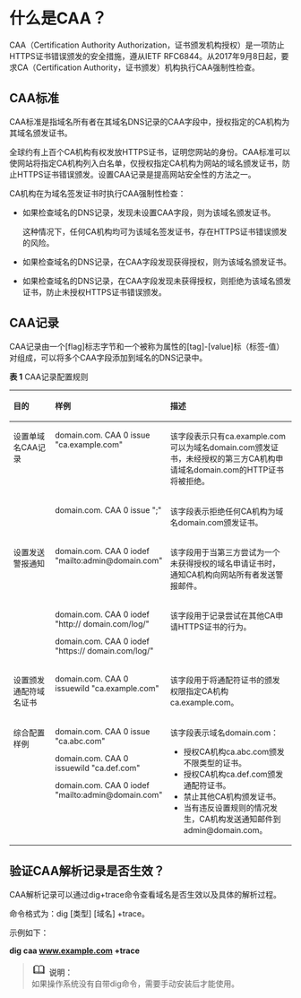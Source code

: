 # 什么是CAA？<a name="dns_faq_032"></a>

CAA（Certification Authority Authorization，证书颁发机构授权）是一项防止HTTPS证书错误颁发的安全措施，遵从IETF RFC6844。从2017年9月8日起，要求CA（Certification Authority，证书颁发）机构执行CAA强制性检查。

## CAA标准<a name="section78537244532"></a>

CAA标准是指域名所有者在其域名DNS记录的CAA字段中，授权指定的CA机构为其域名颁发证书。

全球约有上百个CA机构有权发放HTTPS证书，证明您网站的身份。CAA标准可以使网站将指定CA机构列入白名单，仅授权指定CA机构为网站的域名颁发证书，防止HTTPS证书错误颁发。设置CAA记录是提高网站安全性的方法之一。

CA机构在为域名签发证书时执行CAA强制性检查：

-   如果检查域名的DNS记录，发现未设置CAA字段，则为该域名颁发证书。

    这种情况下，任何CA机构均可为该域名签发证书，存在HTTPS证书错误颁发的风险。

-   如果检查域名的DNS记录，在CAA字段发现获得授权，则为该域名颁发证书。
-   如果检查域名的DNS记录，在CAA字段发现未获得授权，则拒绝为该域名颁发证书，防止未授权HTTPS证书错误颁发。

## CAA记录<a name="section167971597533"></a>

CAA记录由一个\[flag\]标志字节和一个被称为属性的\[tag\]-\[value\]标（标签-值）对组成，可以将多个CAA字段添加到域名的DNS记录中。

**表 1**  CAA记录配置规则

<a name="table17725641112120"></a>
<table><thead align="left"><tr id="row187268412211"><th class="cellrowborder" valign="top" width="17%" id="mcps1.2.4.1.1"><p id="p17260416215"><a name="p17260416215"></a><a name="p17260416215"></a>目的</p>
</th>
<th class="cellrowborder" valign="top" width="36%" id="mcps1.2.4.1.2"><p id="p107261741132119"><a name="p107261741132119"></a><a name="p107261741132119"></a>样例</p>
</th>
<th class="cellrowborder" valign="top" width="47%" id="mcps1.2.4.1.3"><p id="p6726104110214"><a name="p6726104110214"></a><a name="p6726104110214"></a>描述</p>
</th>
</tr>
</thead>
<tbody><tr id="row117262041172112"><td class="cellrowborder" rowspan="2" valign="top" width="17%" headers="mcps1.2.4.1.1 "><p id="p137261841172118"><a name="p137261841172118"></a><a name="p137261841172118"></a>设置单域名CAA记录</p>
</td>
<td class="cellrowborder" valign="top" width="36%" headers="mcps1.2.4.1.2 "><p id="p19726184114218"><a name="p19726184114218"></a><a name="p19726184114218"></a>domain.com.  CAA 0 issue "ca.example.com"</p>
</td>
<td class="cellrowborder" valign="top" width="47%" headers="mcps1.2.4.1.3 "><p id="p45933152818"><a name="p45933152818"></a><a name="p45933152818"></a>该字段表示只有ca.example.com可以为域名domain.com颁发证书，未经授权的第三方CA机构申请域名domain.com的HTTP证书将被拒绝。</p>
</td>
</tr>
<tr id="row127268411218"><td class="cellrowborder" valign="top" headers="mcps1.2.4.1.1 "><p id="p072612416211"><a name="p072612416211"></a><a name="p072612416211"></a>domain.com.  CAA 0 issue ";"</p>
</td>
<td class="cellrowborder" valign="top" headers="mcps1.2.4.1.2 "><p id="p14726134152119"><a name="p14726134152119"></a><a name="p14726134152119"></a>该字段表示拒绝任何CA机构为域名domain.com颁发证书。</p>
</td>
</tr>
<tr id="row5726341122120"><td class="cellrowborder" rowspan="2" valign="top" width="17%" headers="mcps1.2.4.1.1 "><p id="p149740122612"><a name="p149740122612"></a><a name="p149740122612"></a>设置发送警报通知</p>
</td>
<td class="cellrowborder" valign="top" width="36%" headers="mcps1.2.4.1.2 "><p id="p1172624172110"><a name="p1172624172110"></a><a name="p1172624172110"></a>domain.com. CAA 0 iodef "mailto:admin@domain.com"</p>
</td>
<td class="cellrowborder" valign="top" width="47%" headers="mcps1.2.4.1.3 "><p id="p572613411210"><a name="p572613411210"></a><a name="p572613411210"></a>该字段用于当第三方尝试为一个未获得授权的域名申请证书时，通知CA机构向网站所有者发送警报邮件。</p>
</td>
</tr>
<tr id="row6726114118217"><td class="cellrowborder" valign="top" headers="mcps1.2.4.1.1 "><p id="p1472634172117"><a name="p1472634172117"></a><a name="p1472634172117"></a>domain.com. CAA 0 iodef "http:// domain.com/log/"</p>
<p id="p15945133714424"><a name="p15945133714424"></a><a name="p15945133714424"></a>domain.com. CAA 0 iodef "https:// domain.com/log/"</p>
</td>
<td class="cellrowborder" valign="top" headers="mcps1.2.4.1.2 "><p id="p177261419213"><a name="p177261419213"></a><a name="p177261419213"></a>该字段用于记录尝试在其他CA申请HTTPS证书的行为。</p>
</td>
</tr>
<tr id="row1091554812514"><td class="cellrowborder" valign="top" width="17%" headers="mcps1.2.4.1.1 "><p id="p15915144822517"><a name="p15915144822517"></a><a name="p15915144822517"></a>设置颁发通配符域名证书</p>
</td>
<td class="cellrowborder" valign="top" width="36%" headers="mcps1.2.4.1.2 "><p id="p591564812251"><a name="p591564812251"></a><a name="p591564812251"></a>domain.com. CAA 0 issuewild "ca.example.com"</p>
</td>
<td class="cellrowborder" valign="top" width="47%" headers="mcps1.2.4.1.3 "><p id="p69154484255"><a name="p69154484255"></a><a name="p69154484255"></a>该字段用于将通配符证书的颁发权限指定CA机构ca.example.com。</p>
</td>
</tr>
<tr id="row6815165112515"><td class="cellrowborder" valign="top" width="17%" headers="mcps1.2.4.1.1 "><p id="p08156512257"><a name="p08156512257"></a><a name="p08156512257"></a>综合配置样例</p>
</td>
<td class="cellrowborder" valign="top" width="36%" headers="mcps1.2.4.1.2 "><p id="p76671429277"><a name="p76671429277"></a><a name="p76671429277"></a>domain.com. CAA 0 issue "ca.abc.com"</p>
<p id="p3667742162717"><a name="p3667742162717"></a><a name="p3667742162717"></a>domain.com. CAA 0 issuewild "ca.def.com"</p>
<p id="p166794217275"><a name="p166794217275"></a><a name="p166794217275"></a>domain.com. CAA 0 iodef "mailto:admin@domain.com"</p>
</td>
<td class="cellrowborder" valign="top" width="47%" headers="mcps1.2.4.1.3 "><p id="p79761441164912"><a name="p79761441164912"></a><a name="p79761441164912"></a>该字段表示域名domain.com：</p>
<a name="ul2285344104918"></a><a name="ul2285344104918"></a><ul id="ul2285344104918"><li>授权CA机构ca.abc.com颁发不限类型的证书。</li><li>授权CA机构ca.def.com颁发通配符证书。</li><li>禁止其他CA机构颁发证书。</li><li>当有违反设置规则的情况发生，CA机构发送通知邮件到admin@domain.com。</li></ul>
</td>
</tr>
</tbody>
</table>

## 验证CAA解析记录是否生效？<a name="section614411459319"></a>

CAA解析记录可以通过dig+trace命令查看域名是否生效以及具体的解析过程。

命令格式为：dig \[类型\] \[域名\] +trace。

示例如下：

**dig caa www.example.com +trace**

>![](public_sys-resources/icon-note.gif) **说明：**   
>如果操作系统没有自带dig命令，需要手动安装后才能使用。  

